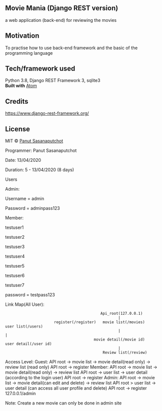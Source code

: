 ## Movie Mania (Django REST version) 

a web application (back-end) for reviewing the movies

## Motivation 
To practise how to use back-end framework and the basic of the programming language

## Tech/framework used
Python 3.8, Django REST Framework 3, sqlite3<br/>
<b>Built with</b>
[Atom](https://atom.io/)
## Credits
https://www.django-rest-framework.org/
## License
MIT © [Panut Sasanaputchot]()

Programmer: Panut Sasanaputchot

Date: 13/04/2020

Duration: 5 - 13/04/2020 (8 days)



Users

Admin:

Username = admin

Password = adminpass123

Member:

testuser1

testuser2

testuser3

testuser4

testuser5

testuser6

testuser7

password = testpass123

Link Map(All User):

                                               Api_root(127.0.0.1)
                                                       |
                          register(/register)   movie list(/movies)     user list(/users)
                                                       |                       |
                                            movie detail(/movie id)    user detail(/user id)
                                                       |
                                                Review list(/review)

Access Level:
Guest: API root -> movie list -> movie detail(read only) -> review list (read only)
       API root -> register
Member: API root -> movie list -> movie detail(read only) -> review list
        API root -> user list -> user detail (according to the login user)
        API root -> register
Admin: API root -> movie list -> movie detail(can edit and delete) -> review list
       API root > user list -> user detail (can access all user profile and delete)
       API root -> register
       127.0.0.1/admin


Note: Create a new movie can only be done in admin site

